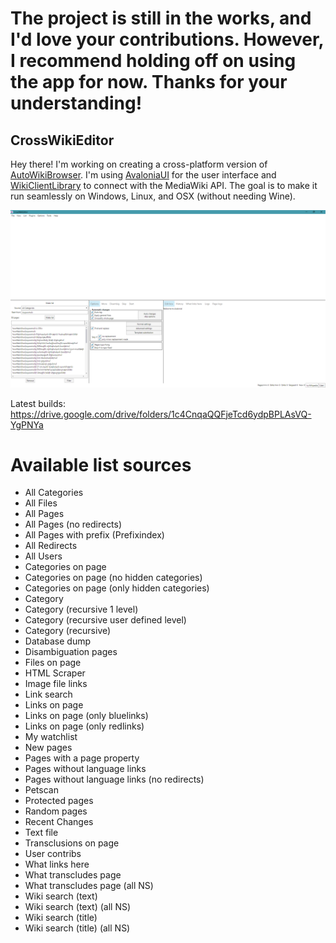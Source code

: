# The project is still in the works, and I'd love your contributions. However, I recommend holding off on using the app for now. Thanks for your understanding!

## CrossWikiEditor

Hey there! I'm working on creating a cross-platform version of [AutoWikiBrowser](https://en.wikipedia.org/wiki/Wikipedia:AutoWikiBrowser). I'm using [AvaloniaUI](https://avaloniaui.net/) for the user interface and [WikiClientLibrary](https://github.com/CXuesong/WikiClientLibrary) to connect with the MediaWiki API. The goal is to make it run seamlessly on Windows, Linux, and OSX (without needing Wine).

![2023-09-06 version](Screenshot_2023-09-06.png "Screenshot")

Latest builds: https://drive.google.com/drive/folders/1c4CnqaQQFjeTcd6ydpBPLAsVQ-YgPNYa


# Available list sources
* All Categories
* All Files
* All Pages
* All Pages (no redirects)
* All Pages with prefix (Prefixindex)
* All Redirects
* All Users
* Categories on page
* Categories on page (no hidden categories)
* Categories on page (only hidden categories)
* Category
* Category (recursive 1 level)
* Category (recursive user defined level)
* Category (recursive)
* Database dump
* Disambiguation pages
* Files on page
* HTML Scraper
* Image file links
* Link search
* Links on page
* Links on page (only bluelinks)
* Links on page (only redlinks)
* My watchlist
* New pages
* Pages with a page property
* Pages without language links
* Pages without language links (no redirects)
* Petscan
* Protected pages
* Random pages
* Recent Changes
* Text file
* Transclusions on page
* User contribs
* What links here
* What transcludes page
* What transcludes page (all NS)
* Wiki search (text)
* Wiki search (text) (all NS)
* Wiki search (title)
* Wiki search (title) (all NS)

